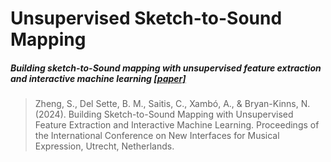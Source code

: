 <h1>Unsupervised Sketch-to-Sound Mapping</h1>  

##### Building sketch-to-Sound mapping with unsupervised feature extraction and interactive machine learning [[paper]](#)

> Zheng, S., Del Sette, B. M., Saitis, C., Xambó, A., & Bryan-Kinns, N. (2024). Building Sketch-to-Sound Mapping with Unsupervised Feature Extraction and Interactive Machine Learning. Proceedings of the International Conference on New Interfaces for Musical Expression, Utrecht, Netherlands.


